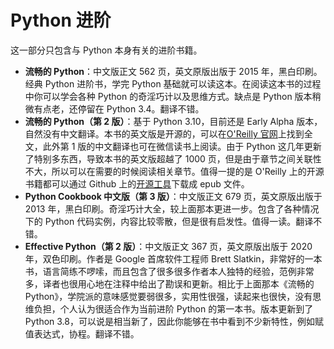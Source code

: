 # Python 进阶

这一部分只包含与 Python 本身有关的进阶书籍。

- **流畅的 Python**：中文版正文 562 页，英文原版出版于 2015 年，黑白印刷。经典 Python 进阶书，学完 Python 基础就可以读这本。在阅读这本书的过程中你可以学会各种 Python 的奇淫巧计以及思维方式。缺点是 Python 版本稍微有点老，还停留在 Python 3.4。翻译不错。
- **流畅的 Python（第 2 版）**：基于 Python 3.10，目前还是 Early Alpha 版本，自然没有中文翻译。本书的英文版是开源的，可以在[O'Reilly 官网](https://learning.oreilly.com/)上找到全文，此外第 1 版的中文翻译也可在微信读书上阅读。由于 Python 这几年更新了特别多东西，导致本书的英文版超越了 1000 页，但是由于章节之间关联性不大，所以可以在需要的时候阅读相关章节。值得一提的是 O'Reilly 上的开源书籍都可以通过 Github 上的[开源工具](https://github.com/lorenzodifuccia/safaribooks)下载成 epub 文件。
- **Python Cookbook 中文版（第 3 版）**：中文版正文 679 页，英文原版出版于 2013 年，黑白印刷。奇淫巧计大全，较上面那本更进一步。包含了各种情况下的 Python 代码实例，内容比较零散，但是很有启发性。值得一读。翻译不错。
- **Effective Python（第 2 版）**：中文版正文 367 页，英文原版出版于 2020 年，双色印刷。作者是 Google 首席软件工程师 Brett Slatkin，非常好的一本书，语言简练不啰嗦，而且包含了很多很多作者本人独特的经验，范例非常多，译者也很用心地在注释中给出了勘误和更新。相比于上面那本《流畅的 Python》，学院派的意味感觉要弱很多，实用性很强，读起来也很快，没有思维负担，个人认为很适合作为当前进阶 Python 的第一本书。版本更新到了 Python 3.8，可以说是相当新了，因此你能够在书中看到不少新特性，例如赋值表达式，协程。翻译不错。
